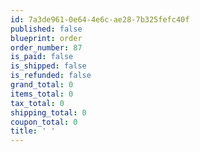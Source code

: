 ```yaml
---
id: 7a3de961-0e64-4e6c-ae28-7b325fefc40f
published: false
blueprint: order
order_number: 87
is_paid: false
is_shipped: false
is_refunded: false
grand_total: 0
items_total: 0
tax_total: 0
shipping_total: 0
coupon_total: 0
title: ' '
---
```


